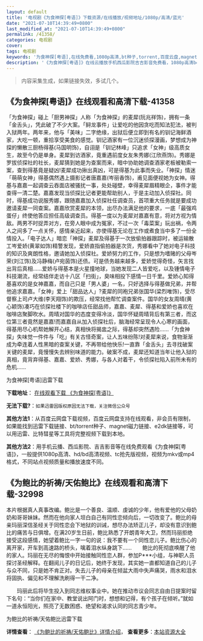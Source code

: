 ```yaml
---
layout: default
title: '电视剧《为食神探[粤语]》下载资源/在线播放/视频地址/1080p/高清/蓝光'
date: "2021-07-10T14:39:49+0800"
last_modified_at: "2021-07-10T14:39:49+0800"
permalink: /41358/
categories: 电视剧
cover:
tags: 电视剧
keywords: '为食神探[粤语],在线免费看,1080p高清,bt种子,torrent,百度云盘,magnet,磁力链,迅雷下载资源'
description: '《为食神探[粤语]》在线云播放手机西瓜影院吉吉影音免费看，1080p高清bd/hd未删减完整版和tc抢先枪版，mkv/mp4格式，附带bt/torrent种子、magnet/磁力链、百度云盘、网盘资源迅雷下载链接'
---
```


>内容采集生成，如果链接失效，多试几个。


## 《为食神探[粤语]》在线观看和高清下载-41358

「为食神探」碰上「厨男神探」人称「为食神探」的麦犀(阮兆祥饰)，拥有一条「金舌头」，凭此破了不少大案。「鲟龙事件」让爱吃的他因贪吃而知法犯法，被判入狱两年。两年来，他与「美味」二字绝缘，出狱后便立即到有名的钏记海鲜酒家，大吃一顿，重拾享受美食的感觉。钏记酒家有一位沉迷侦探漫画，梦想成为神探的懒散三厨杨得基(马国明饰)，自诩是「钏记林峰」只追求「女神」级高质女生，故至今仍是单身。麦犀到访酒家，竟重遇前度女友朱秀娜(江欣燕饰)。秀娜是罗拔侦探社的社长，麦犀猜到她是为查案而来，暗中协助她调查酒家老板被勒索一案，查到得基竟是疑凶!麦犀成功揪出真凶，可是得基为此事而失业。「神探」情迷「萌萌女神」得基偶然遇上摄影记者唐嘉嘉(岑丽香饰)，甫见面便视她为女神。得基与嘉嘉一起调查云吞面店被骚扰一事，处处碰壁，幸得麦犀眉精眼企，事件才能查得一清二楚。嘉嘉发现当侦探比记者更能帮助别人，于是主动加入侦探社。同时，得基成功说服秀娜，跟随嘉嘉加入侦探社任调查员，首项重大任务就是要成功邀请麦犀一同查案。嘉嘉欣赏麦犀的本领，出尽办法满足他的要求，一底「最强鸡蛋仔」终使他答应担任高级调查员。得基一度以为麦犀对嘉嘉有意，将对方视为情敌。两男不时捉弄对方，在旁人眼中成为冤家，不过一次「毒菜案」玩出祸，令两人之间多了一点关怀，感情亲近起来，亦使得基无论在工作或煮食当中多了一份全情投入。「电子达人」暗恋「神探」麦犀及得基于一次放偷拍器跟踪时，被运输散工岑爱娇(黄翠如饰)精警发现，爱娇直指偷拍器是次货，秀娜看中了她对电子科技的知识及爽朗性格，邀请她加入侦探社。爱娇努力的工作，只是想为嗜赌的父母岑荣(刘江饰)及冯静梅(卢宛茵饰)还债。可是债务越来越多，爱娇觉得奇怪，矢言找出背后真相……爱娇与得基本是火星撞地球，当她发现二人皆爱吃，以及锺情电子科技潮流，经常结伴走访十八区「扫街」，臭味相投下感情一日千里。爱娇心知得基喜欢的是女神嘉嘉，而自己只是「男人婆」一名，只好选择与得基做兄弟，并帮他追求嘉嘉。「女神」爱上「甜品达人」?麦犀的同袍兄弟张国华(梁烈唯饰)，受尽督察上司卢大维(李天翔饰)的欺压，经常找他帮忙调查案件。国华的女友周晴(黄心颖饰)凑巧在侦探社楼下的咖啡店任甜品师，嘉嘉、麦犀、得基和爱娇也喜欢在咖啡店聚脚吹水。周晴对国华的态度变得冷淡，国华怀疑周晴背后有第三者，而这位第三者竟然是嘉嘉!而嘉嘉自从加入侦探社后，脑海经常呈现令人心寒的画面，得基用尽心机帮她解开心结，真相快将揭盅之际，得基却突然遇险……「为食神探」失味觉一件件与「吃」有关古怪奇案，让人五味纷陈!对麦犀来说，食物渐渐成为牵连着人性黑暗的查案关键，不再带给他快乐!一直靠「金舌头」去寻找破案关键的麦犀，竟慢慢失去辨别味道的能力。破案不成，麦犀还知道当年让他入狱的真相，竟背弃得基、嘉嘉、爱娇、秀娜，与各人对着干，令侦探社陷入前所未有的危机……


为食神探[粤语]迅雷下载

**下载地址**： [在线观看下载 《为食神探[粤语]》](https://www.993dy.com//vod-detail-id-10929.html) 


**无法下载?**：`如果迅雷因版权原因无法下载，关注微信公众号 `

**其他方法1**：从百度云网盘下载视频，百度云网盘支持在线观看，非会员有限制，如果能找到迅雷下载链接、bt/torrent种子、magnet磁力链接、e2dk链接等，可以用迅雷、比特彗星等工具将完整视频下载到本地。

**其他方法2**：用手机云播、西瓜影院、吉吉影音等在线免费观看《为食神探[粤语]》，一般提供1080p高清、hd/bd高清视频、tc抢先版视频，视频为mkv或mp4格式，不同站点视频质量和播放速度不同。


## 《为鲍比的祈祷/天佑鲍比》在线观看和高清下载-32998

本片根据真人真事改编。鲍比是一个善良、温顺、虔诚的少年，他有爱他的父母奶奶和哥哥妹妹。然而在他向家人坦白自己有同性恋倾向后，一切改变了。鲍比的母亲玛丽深信圣经关于同性恋会下地狱的训诫，想尽办法矫正儿子，却没有意识到鲍比的痛苦与日俱增。在满20岁生日前，鲍比熟悉了开朗青年大卫，然而玛丽拒绝接受这段感情，她望着鲍比一字一句的说：我不要有一个同性恋儿子。鲍比伤心的离开家，开车到高速路的桥头，噙着泪水纵身跳下……　　鲍比的死彻底唤醒了他的家人。玛丽在无尽的悔恨中开始接触同性恋人群，参加P***小组，与神职人员探讨圣经解释。在翻阅儿子的日记后，她终于发现，其实她一直都知道自己的儿子与众不同，只是她不肯正对。失去儿子的母亲在倾盆大雨中失声痛哭，雨水和泪水将固执、偏见和不理解洗刷得一干二净。</p>　　玛丽此后将毕生投入到同志维权事业中。她在推动市议会同志自由日提案时留下名句：&ldquo;当你们在家中、教堂说出阿门时，想想和记得，有个孩子在倾听。&rdquo;就如一道永恒阳光，照亮了无数困惑、绝望和渴求认同的同志青少年。</p>


为鲍比的祈祷/天佑鲍比迅雷下载

**详情查看**： [《为鲍比的祈祷/天佑鲍比》详情介绍](/movie/32998/)， **查看更多**：[本站资源大全](/movie/t/all/)

